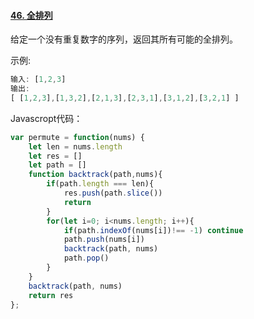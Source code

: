 

#### [46. 全排列](https://leetcode-cn.com/problems/permutations/)

给定一个没有重复数字的序列，返回其所有可能的全排列。

示例:

```javascript
输入: [1,2,3]
输出:
[ [1,2,3],[1,3,2],[2,1,3],[2,3,1],[3,1,2],[3,2,1] ]
```

Javascropt代码：

```javascript
var permute = function(nums) {
    let len = nums.length
    let res = []
    let path = []
    function backtrack(path,nums){
        if(path.length === len){
            res.push(path.slice())
            return
        }
        for(let i=0; i<nums.length; i++){
            if(path.indexOf(nums[i])!== -1) continue
            path.push(nums[i])
            backtrack(path, nums)
            path.pop()
        }
    }
    backtrack(path, nums)
    return res
};
```

